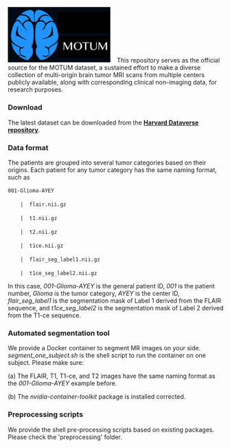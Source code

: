 <img src="logo_motum.png" width="250">
This repository serves as the official source for the MOTUM dataset, a sustained effort to make a diverse collection of multi-origin brain tumor MRI scans from multiple centers publicly available, along with corresponding clinical non-imaging data, for research purposes. 


### Download 
The latest dataset can be downloaded from the **[Harvard Dataverse repository](https://doi.org/10.7910/DVN/KUUEWC)**. 


### Data format
The patients are grouped into several tumor categories based on their origins. 
Each patient for any tumor category has the same naming format, such as  

    001-Glioma-AYEY
    
        |  flair.nii.gz

        |  t1.nii.gz

        |  t2.nii.gz

        |  t1ce.nii.gz

        |  flair_seg_label1.nii.gz

        |  t1ce_seg_label2.nii.gz
   
In this case, *001-Glioma-AYEY* is the general patient ID, *001* is the patient number, *Glioma* is the tumor category, 
*AYEY* is the center ID, *flair_seg_label1* is the segmentation mask of Label 1 derived from the FLAIR sequence, and *t1ce_seg_label2* is the segmentation mask of Label 2 derived from the T1-ce sequence. 

### Automated segmentation tool 
We provide a Docker container to segment MR images on your side. 
*segment_one_subject.sh* is the shell script to run the container on one subject. Please make sure:

(a) The FLAIR, T1, T1-ce, and T2 images have the same naming format as the *001-Glioma-AYEY* example before. 

(b) The *nvidia-container-toolkit* package is installed corrected. 


### Preprocessing scripts
We provide the shell pre-processing scripts based on existing packages. Please check the 'preprocessing' folder. 
